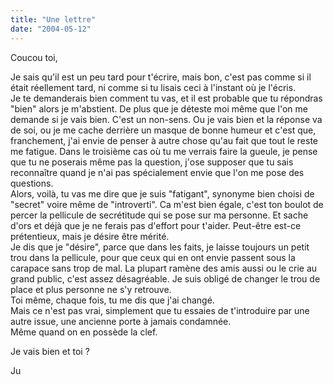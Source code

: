 ```yaml
---
title: "Une lettre"
date: "2004-05-12"
---
```


Coucou toi,

Je sais qu'il est un peu tard pour t'écrire, mais bon, c'est pas comme si il était réellement tard, ni comme si tu lisais ceci à l'instant où je l'écris.  
Je te demanderais bien comment tu vas, et il est probable que tu répondras "bien" alors je m'abstient. De plus que je déteste moi même que l'on me demande si je vais bien. C'est un non-sens. Ou je vais bien et la réponse va de soi, ou je me cache derrière un masque de bonne humeur et c'est que, franchement, j'ai envie de penser à autre chose qu'au fait que tout le reste me fatigue. Dans le troisième cas où tu me verrais faire la gueule, je pense que tu ne poserais même pas la question, j'ose supposer que tu sais reconnaître quand je n'ai pas spécialement envie que l'on me pose des questions.  
Alors, voilà, tu vas me dire que je suis "fatigant", synonyme bien choisi de "secret" voire même de "introverti". Ca m'est bien égale, c'est ton boulot de percer la pellicule de secrétitude qui se pose sur ma personne. Et sache d'ors et déjà que je ne ferais pas d'effort pour t'aider. Peut-être est-ce prétentieux, mais je désire être mérité.  
Je dis que je "désire", parce que dans les faits, je laisse toujours un petit trou dans la pellicule, pour que ceux qui en ont envie passent sous la carapace sans trop de mal. La plupart ramène des amis aussi ou le crie au grand public, c'est assez désagréable. Je suis obligé de changer le trou de place et plus personne ne s'y retrouve.  
Toi même, chaque fois, tu me dis que j'ai changé.  
Mais ce n'est pas vrai, simplement que tu essaies de t'introduire par une autre issue, une ancienne porte à jamais condamnée.  
Même quand on en possède la clef.

Je vais bien et toi ?

Ju
